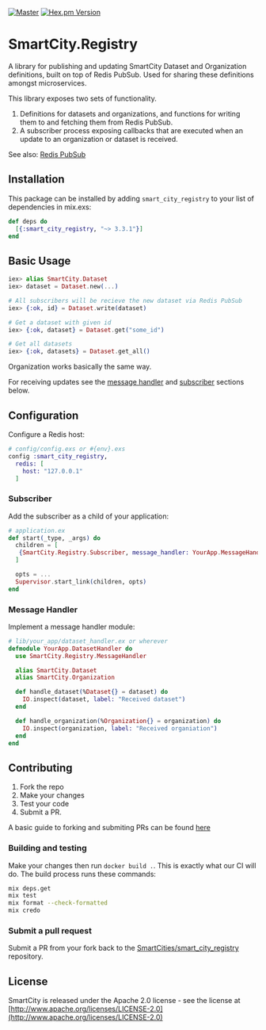 [![Master](https://travis-ci.org/smartcitiesdata/smart_city_registry.svg?branch=master)](https://travis-ci.org/smartcitiesdata/smart_city_registry)
[![Hex.pm Version](http://img.shields.io/hexpm/v/smart_city_registry.svg?style=flat)](https://hex.pm/packages/smart_city_registry)

# SmartCity.Registry
A library for publishing and updating SmartCity Dataset and Organization definitions, built on top of Redis PubSub. Used for sharing these definitions amongst microservices.

This library exposes two sets of functionality.
  1. Definitions for datasets and organizations, and functions for writing them to and fetching them from Redis PubSub.
  2. A subscriber process exposing callbacks that are executed when an update to an organization or dataset is received.

See also: [Redis PubSub](https://redis.io/topics/pubsub)
## Installation
This package can be installed by adding `smart_city_registry` to your list of dependencies in mix.exs:

```elixir
def deps do
  [{:smart_city_registry, "~> 3.3.1"}]
end
```

## Basic Usage
```elixir
iex> alias SmartCity.Dataset
iex> dataset = Dataset.new(...)

# All subscribers will be recieve the new dataset via Redis PubSub
iex> {:ok, id} = Dataset.write(dataset)

# Get a dataset with given id
iex> {:ok, dataset} = Dataset.get("some_id")

# Get all datasets
iex> {:ok, datasets} = Dataset.get_all()
```
Organization works basically the same way.

For receiving updates see the [message handler](#message-handler) and [subscriber](#subscriber) sections below.

## Configuration

Configure a Redis host:
```elixir
# config/config.exs or #{env}.exs
config :smart_city_registry,
  redis: [
    host: "127.0.0.1"
  ]
```

### Subscriber
Add the subscriber as a child of your application:
```elixir
# application.ex
def start(_type, _args) do
  children = [
   {SmartCity.Registry.Subscriber, message_handler: YourApp.MessageHandler}
  ]

  opts = ...
  Supervisor.start_link(children, opts)
end
```

### Message Handler
Implement a message handler module:
```elixir
# lib/your_app/dataset_handler.ex or wherever
defmodule YourApp.DatasetHandler do
  use SmartCity.Registry.MessageHandler

  alias SmartCity.Dataset
  alias SmartCity.Organization

  def handle_dataset(%Dataset{} = dataset) do
    IO.inspect(dataset, label: "Received dataset")
  end

  def handle_organization(%Organization{} = organization) do
    IO.inspect(organization, label: "Received organiation")
  end
end
```

## Contributing
1. Fork the repo
2. Make your changes
3. Test your code
4. Submit a PR.

A basic guide to forking and submiting PRs can be found [here](https://guides.github.com/activities/forking/)

### Building and testing

Make your changes then run `docker build .`. This is exactly what our CI will do. The build process runs these commands:

```bash
mix deps.get
mix test
mix format --check-formatted
mix credo
```

### Submit a pull request
Submit a PR from your fork back to the [SmartCities/smart_city_registry](https://github.com/SmartCitiesData/smart_city_registry) repository.

## License

SmartCity is released under the Apache 2.0 license - see the license at [http://www.apache.org/licenses/LICENSE-2.0](http://www.apache.org/licenses/LICENSE-2.0)
